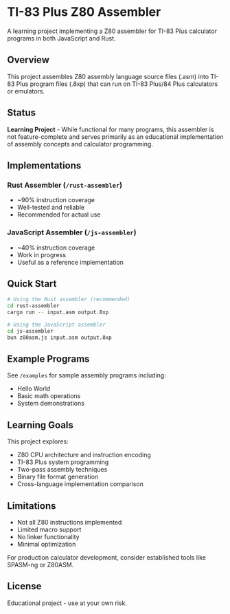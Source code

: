# TI-83 Plus Z80 Assembler

A learning project implementing a Z80 assembler for TI-83 Plus calculator programs in both JavaScript and Rust.

## Overview

This project assembles Z80 assembly language source files (.asm) into TI-83 Plus program files (.8xp) that can run on TI-83 Plus/84 Plus calculators or emulators.

## Status

**Learning Project** - While functional for many programs, this assembler is not feature-complete and serves primarily as an educational implementation of assembly concepts and calculator programming.

## Implementations

### Rust Assembler (`/rust-assembler`)
- ~90% instruction coverage
- Well-tested and reliable
- Recommended for actual use

### JavaScript Assembler (`/js-assembler`)  
- ~40% instruction coverage
- Work in progress
- Useful as a reference implementation

## Quick Start

```bash
# Using the Rust assembler (recommended)
cd rust-assembler
cargo run -- input.asm output.8xp

# Using the JavaScript assembler
cd js-assembler
bun z80asm.js input.asm output.8xp
```

## Example Programs

See `/examples` for sample assembly programs including:
- Hello World
- Basic math operations
- System demonstrations

## Learning Goals

This project explores:
- Z80 CPU architecture and instruction encoding
- TI-83 Plus system programming
- Two-pass assembly techniques
- Binary file format generation
- Cross-language implementation comparison

## Limitations

- Not all Z80 instructions implemented
- Limited macro support
- No linker functionality
- Minimal optimization

For production calculator development, consider established tools like SPASM-ng or Z80ASM.

## License

Educational project - use at your own risk.